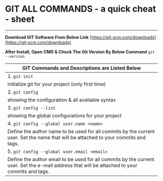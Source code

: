 # GIT ALL COMMANDS - a quick cheat - sheet
---
**Download GIT Software From Below Link**
[https://git-scm.com/downloads](https://git-scm.com/downloads)

**After Install, Open CMD & Check The Git Version By Below Command**
`git --version`

|GIT Commands and Descriptions are Listed Below|
|-----------------------------------------------------------------------|
|1. `git init`|
|initialize git for your project (only first time)|
|2. `git config`|
|showing the configuration & all avaliable syntax|
|3. `git config --list`|
|showing the global configurations for your project|
|4. `git config --global user.name <name>`|
|Define the author name to be used for all commits by the current user. Set the name that will be attached to your commits and tags.|
|5. `git config --global user.email <email>`|
|Define the author email to be used for all commits by the current user. Set the e-mail address that will be attached to your commits and tags.|